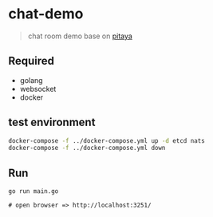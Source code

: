 # chat-demo

> chat room demo base on [pitaya](https://github.com/topfreegames/pitaya)

## Required
- golang
- websocket
- docker

## test environment

```bash
docker-compose -f ../docker-compose.yml up -d etcd nats
docker-compose -f ../docker-compose.yml down
```

## Run
```
go run main.go

# open browser => http://localhost:3251/
```
